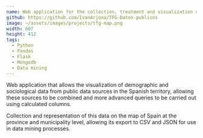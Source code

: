 ```yaml
---
name: Web application for the collection, treatment and visualization of public data
github: https://github.com/IvanArjona/TFG-Datos-publicos
image: ~/assets/images/projects/tfg-map.png
width: 607
height: 412
tags:
  - Python
  - Pandas
  - Flask
  - Mongodb
  - Data mining
---
```


Web application that allows the visualization of demographic and sociological data from public data sources in the Spanish territory, allowing these sources to be combined and more advanced queries to be carried out using calculated columns.

Collection and representation of this data on the map of Spain at the province and municipality level, allowing its export to CSV and JSON for use in data mining processes.

